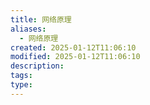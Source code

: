```yaml
---
title: 网络原理
aliases:
  - 网络原理
created: 2025-01-12T11:06:10
modified: 2025-01-12T11:06:10
description: 
tags: 
type:
---
```

